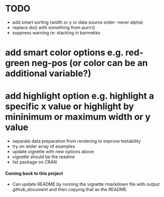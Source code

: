 # TODO
* add smart sorting (width or y or data source order- never alpha)
* replace do() with something from purrr()
* suppress warning re: stacking in barmekko
# add smart color options e.g. red-green neg-pos (or color can be an additional variable?)
# add highlight option e.g. highlight a specific x value or highlight by mininimum or maximum width or y value
* separate data preparation from rendering to improve testability
* try on wider array of examples
* update vignette with new options above
* vignette should be the readme
* list package on CRAN

#### Coming back to this project
* Can update README by running the vignette rmarkdown file with output github_document
and then copying that as the README
